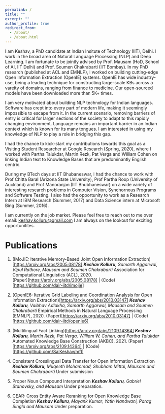 ```yaml
---
permalink: /
title: ""
excerpt: ""
author_profile: true
redirect_from: 
  - /about/
  - /about.html
---
```


I am Keshav, a PhD candidate at Indian Insitute of Technology (IIT), Delhi. 
I work in the broad area of Natural Language Processing (NLP) and Deep Learning.
I am fortunate to be jointly advised by Prof. Mausam (HoD, School of AI, IIT Delhi) and Prof. Soumen Chakrabarti (IIT Bombay). 
In my PhD research (published at ACL and EMNLP), I worked on building cutting-edge Open Information Extraction (OpenIE) systems. 
OpenIE has wide industry-use, being a leading technique for constructing large-scale KBs across a vareity of domains, ranging from finance to medicine.
Our open-sourced models have been downloaded more than 5K+ times.

I am very motivated about building NLP technology for Indian languages. 
Software has crept into every part of modern life, making it seemingly impossible to escape from it.
In the current scenario, removing barriers of entry is critical for larger sections of the society to adapt to this rapidly changing environment.
Language remains an important barrier in an Indian context which is known for its many tongues. 
I am interested in using my knowledge of NLP to play a role in bridging this gap.

I had the chance to kick-start my contributions towards this goal as a Visiting Student Researcher at Google Research (Spring, 2020), where I worked with Partha Talukdar, Martin Rezk, Pat Verga and William Cohen on linking Indian text to Knowledge Bases that are predominantly English centric. 

During my BTech days at IIT Bhubaneswar, I had the chance to work with Prof Chitta Baral (Arizona State University), Prof Partha Roop (University of Auckland) and Prof Manoranjan  (IIT Bhubhaneswar) on a wide variety of interesting research problems in Computer Vision, Synchornous Programs and Software Testing. I also had the opportunity to work as a Research Intern at IBM Research (Summer, 2017) and Data Science intern at Microsoft Bing (Summer, 2016).

I am currently on the job market. 
Please feel free to reach out to me over email: [keshav.kolluru@gmail.com](mailto:keshav.kolluru@gmail.com) 
I am always on the lookout for exciting opportunitites.

# Publications

1. (IMoJIE: Iterative Memory-Based Joint Open Information Extraction)[https://arxiv.org/abs/2005.08178] 
_**Keshav Kolluru**, Samarth Aggarwal, Vipul Rathore, Mausam and Soumen Chakrabarti_
Association for Computational Linguistics (ACL), 2020.  
(Paper)[https://arxiv.org/abs/2005.08178] | (Code)[https://github.com/dair-iitd/imojie] 


2. (OpenIE6: Iterative Grid Labeling and Coordination Analysis for Open Information Extraction)[https://arxiv.org/abs/2010.03147]
_**Keshav Kolluru**, Vaibhav Adlakha, Samarth Aggarwal, Mausam and Soumen Chakrabarti_
Empirical Methods in Natural Language Processing (EMNLP), 2020.
(Paper)[https://arxiv.org/abs/2010.03147] | (Code)[https://github.com/dair-iitd/openie6]

3. (Multilingual Fact Linking)[https://arxiv.org/abs/2109.14364]
_**Keshav Kolluru**, Martin Rezk, Pat Verga, William W. Cohen, and Partha Talukdar_
Automated Knowledge Base Construction (AKBC), 2021.
(Paper)[https://arxiv.org/abs/2109.14364] | (Code)[https://github.com/SaiKeshav/mfl]

4. Consistent Crosslingual Data Transfer for Open Information Extraction
_**Keshav Kolluru**, Muqeeth Mohammad, Shubham Mittal, Mausam and Soumen Chakrabarti_
Under submission

5. Proper Noun Compound Interpretation 
_**Keshav Kolluru**, Gabriel Stanovsky, and Mausam_
Under preparation.

6. CEAR: Cross Entity Aware Reranking for Open Knowledge Base Completion
_**Keshav Kolluru**, Mayank Kumar, Yatin Nandwani, Parag Singla and Mausam_
Under preparation.


